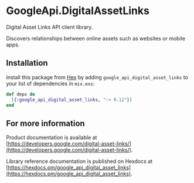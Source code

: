 # GoogleApi.DigitalAssetLinks

Digital Asset Links API client library.

Discovers relationships between online assets such as websites or mobile apps.

## Installation

Install this package from [Hex](https://hex.pm) by adding
`google_api_digital_asset_links` to your list of dependencies in `mix.exs`:

```elixir
def deps do
  [{:google_api_digital_asset_links, "~> 0.12"}]
end
```

## For more information

Product documentation is available at [https://developers.google.com/digital-asset-links/](https://developers.google.com/digital-asset-links/).

Library reference documentation is published on Hexdocs at
[https://hexdocs.pm/google_api_digital_asset_links](https://hexdocs.pm/google_api_digital_asset_links).
